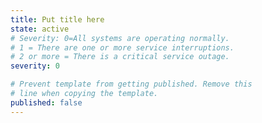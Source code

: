 ```yaml
---
title: Put title here
state: active
# Severity: 0=All systems are operating normally.
# 1 = There are one or more service interruptions.
# 2 or more = There is a critical service outage.
severity: 0

# Prevent template from getting published. Remove this
# line when copying the template.
published: false
---
```


<!--

========================
HOW TO USE THIS TEMPLATE
========================

Creating a new status entry:

1. Set `title:` to a descriptive title.

2. Remove `published: false`.

3. Optionally set a `severity`. By default, posts have a severity of 1
   (mild). You can also select 0 (low) or 2 (critical).

4. Save this as _posts/YYYY-MM-DD-short-title.md.

Marking an existing status entry as resolved:

1. Remove the `state` setting from the frontmatter.

-->
